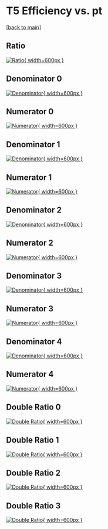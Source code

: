 # T5 Efficiency vs. pt

[[back to main](./)]



## Ratio

[![Ratio](../mtv/var/T5_base_13_0_eff_pt.png){ width=600px }](../mtv/var/T5_base_13_0_eff_pt.pdf)

## Denominator 0

[![Denominator](../mtv/den/T5_base_13_0_eff_pt_den0.png){ width=600px }](../mtv/den/T5_base_13_0_eff_pt_den0.pdf)

## Numerator 0

[![Numerator](../mtv/num/T5_base_13_0_eff_pt_num0.png){ width=600px }](../mtv/num/T5_base_13_0_eff_pt_num0.pdf)

## Denominator 1

[![Denominator](../mtv/den/T5_base_13_0_eff_pt_den1.png){ width=600px }](../mtv/den/T5_base_13_0_eff_pt_den1.pdf)

## Numerator 1

[![Numerator](../mtv/num/T5_base_13_0_eff_pt_num1.png){ width=600px }](../mtv/num/T5_base_13_0_eff_pt_num1.pdf)

## Denominator 2

[![Denominator](../mtv/den/T5_base_13_0_eff_pt_den2.png){ width=600px }](../mtv/den/T5_base_13_0_eff_pt_den2.pdf)

## Numerator 2

[![Numerator](../mtv/num/T5_base_13_0_eff_pt_num2.png){ width=600px }](../mtv/num/T5_base_13_0_eff_pt_num2.pdf)

## Denominator 3

[![Denominator](../mtv/den/T5_base_13_0_eff_pt_den3.png){ width=600px }](../mtv/den/T5_base_13_0_eff_pt_den3.pdf)

## Numerator 3

[![Numerator](../mtv/num/T5_base_13_0_eff_pt_num3.png){ width=600px }](../mtv/num/T5_base_13_0_eff_pt_num3.pdf)

## Denominator 4

[![Denominator](../mtv/den/T5_base_13_0_eff_pt_den4.png){ width=600px }](../mtv/den/T5_base_13_0_eff_pt_den4.pdf)

## Numerator 4

[![Numerator](../mtv/num/T5_base_13_0_eff_pt_num4.png){ width=600px }](../mtv/num/T5_base_13_0_eff_pt_num4.pdf)

## Double Ratio 0

[![Double Ratio](../mtv/ratio/T5_base_13_0_eff_pt_ratio0.png){ width=600px }](../mtv/ratio/T5_base_13_0_eff_pt_ratio0.pdf)

## Double Ratio 1

[![Double Ratio](../mtv/ratio/T5_base_13_0_eff_pt_ratio1.png){ width=600px }](../mtv/ratio/T5_base_13_0_eff_pt_ratio1.pdf)

## Double Ratio 2

[![Double Ratio](../mtv/ratio/T5_base_13_0_eff_pt_ratio2.png){ width=600px }](../mtv/ratio/T5_base_13_0_eff_pt_ratio2.pdf)

## Double Ratio 3

[![Double Ratio](../mtv/ratio/T5_base_13_0_eff_pt_ratio3.png){ width=600px }](../mtv/ratio/T5_base_13_0_eff_pt_ratio3.pdf)

